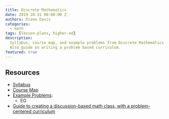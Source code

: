```yaml
---
title: Discrete Mathematics
date: 2019-10-31 00:00:00 Z
authors: Diana Davis
categories:
  - math
tags: [lesson-plans, higher-ed]
description:
  Syllabus, course map, and example problems from Discrete Mathematics course.
  Also guide on writing a problem based curriculum.
featured: true
---
```



## Resources

* [Syllabus]({{site.baseurl}}/uploads/discrete_math/discrete-syllabus.pdf)
* [Course Map]({{site.baseurl}}/uploads/discrete_math/discrete-course-map.pdf)
* [Example Problems]({{site.baseurl}}/uploads/discrete_math/discrete-problems-days-17-18.pdf):
    * EG
* [Guide to creating a discussion-based math class, with a problem-centered curriculum]({{site.baseurl}}/uploads/discrete_math/davis-how-to-write-a-pbc.pdf)